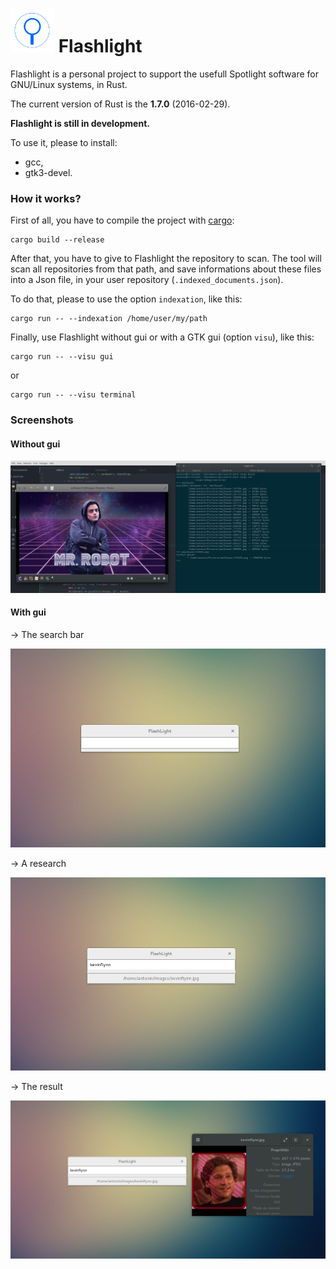 # <img alt="Flashlight" height="70" src="img/flashlight_icon.png"/> Flashlight

Flashlight is a personal project to support the usefull Spotlight software for GNU/Linux systems, in Rust.

The current version of Rust is the **1.7.0** (2016-02-29).

**Flashlight is still in development.**

To use it, please to install:
*	gcc,
*	gtk3-devel.

### How it works?

First of all, you have to compile the project with [cargo](https://crates.io/):
```
cargo build --release
```

After that, you have to give to Flashlight the repository to scan. The tool will scan all repositories from that path, and save informations about these files into a Json file, in your user repository (```.indexed_documents.json```).

To do that, please to use the option ```indexation```, like this:
```
cargo run -- --indexation /home/user/my/path
```

Finally, use Flashlight without gui or with a GTK gui (option ```visu```), like this:
```
cargo run -- --visu gui
```
or
```
cargo run -- --visu terminal
```

### Screenshots

#### Without gui

![Without GUI](img/flashlight_without_gui.png)

#### With gui

-> The search bar

![Simple search bar](img/flashlight_gui.png)

-> A research

![A simple research](img/flashlight_kevinflynn_s.png)

-> The result

![Display result](img/flashlight_kevinflynn_p.png)
